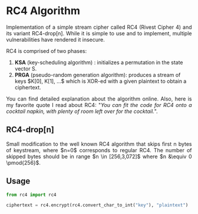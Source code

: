 # RC4 Algorithm
<p align="justify">Implementation of a simple stream cipher called RC4 (Rivest Cipher 4) and its variant RC4-drop[n]. While it is simple to use and to implement, multiple vulnerabilities have rendered it insecure.

RC4 is comprised of two phases:
<ol>
    <li> <b>KSA</b> (key-scheduling algorithm) : initializes a permutation in the state vector S.
    </li>
    <li> <b>PRGA</b> (pseudo-random generation algorithm): produces a stream of keys $K[0], K[1], ...$ which is XOR-ed with a given plaintext to obtain a ciphertext.
</ol></p>

<p align="justify">You can find detailed explanation about the algorithm online. Also, here is my favorite quote I read about RC4: "<i>You can fit the code for RC4 onto a cocktail napkin, with plenty of room left over for the cocktail.</i>".</p>

## RC4-drop[n]
<p align="justify">Small modification to the well known RC4 algorithm that skips first n bytes of keystream, where $n=0$ corresponds to regular RC4. The number of skipped bytes should be in range $n \in [256,3,072]$ where $n &\equiv 0 \pmod{256}$.

## Usage
```python
from rc4 import rc4

ciphertext = rc4.encrypt(rc4.convert_char_to_int("key"), "plaintext")
```